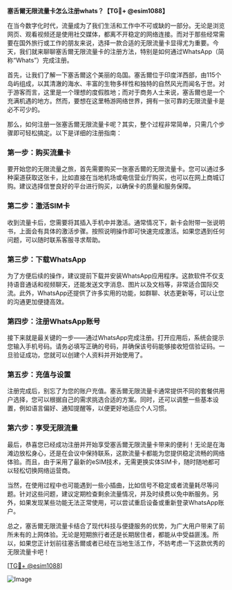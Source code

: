 **塞舌爾无限流量卡怎么注册whats？【TG💪+ @esim1088】**

在当今数字化时代，流量成为了我们生活和工作中不可或缺的一部分。无论是浏览网页、观看视频还是使用社交媒体，都离不开稳定的网络连接。而对于那些经常需要在国外旅行或工作的朋友来说，选择一款合适的无限流量卡显得尤为重要。今天，我们就来聊聊塞舌爾无限流量卡的注册方法，特别是如何通过WhatsApp（简称“Whats”）完成注册。

首先，让我们了解一下塞舌爾这个美丽的岛国。塞舌爾位于印度洋西部，由115个岛屿组成，以其清澈的海水、丰富的生物多样性和独特的自然风光而闻名于世。对于游客而言，这里是一个理想的度假胜地；而对于商务人士来说，塞舌爾也是一个充满机遇的地方。然而，要想在这里畅游网络世界，拥有一张可靠的无限流量卡是必不可少的。

那么，如何注册一张塞舌爾无限流量卡呢？其实，整个过程非常简单，只需几个步骤即可轻松搞定。以下是详细的注册指南：

### **第一步：购买流量卡**
要开始您的无限流量之旅，首先需要购买一张塞舌爾的无限流量卡。您可以通过多种渠道获取这张卡，比如直接在当地机场或电信营业厅购买，也可以在网上商城订购。建议选择信誉良好的平台进行购买，以确保卡的质量和服务保障。

### **第二步：激活SIM卡**
收到流量卡后，您需要将其插入手机中并激活。通常情况下，新卡会附带一张说明书，上面会有具体的激活步骤。按照说明操作即可快速完成激活。如果您遇到任何问题，可以随时联系客服寻求帮助。

### **第三步：下载WhatsApp**
为了方便后续的操作，建议提前下载并安装WhatsApp应用程序。这款软件不仅支持语音通话和视频聊天，还能发送文字消息、图片以及文档等，非常适合国际交流。此外，WhatsApp还提供了许多实用的功能，如群聊、状态更新等，可以让您的沟通更加便捷高效。

### **第四步：注册WhatsApp账号**
接下来就是最关键的一步——通过WhatsApp完成注册。打开应用后，系统会提示您输入手机号码。请务必填写正确的号码，并确保该号码能够接收短信验证码。一旦验证成功，您就可以创建个人资料并开始使用了。

### **第五步：充值与设置**
注册完成后，别忘了为您的账户充值。塞舌爾无限流量卡通常提供不同的套餐供用户选择，您可以根据自己的需求挑选合适的方案。同时，还可以调整一些基本设置，例如语言偏好、通知提醒等，以便更好地适应个人习惯。

### **第六步：享受无限流量**
最后，恭喜您已经成功注册并开始享受塞舌爾无限流量卡带来的便利！无论是在海滩边放松身心，还是在会议中保持联系，这款流量卡都能为您提供稳定流畅的网络体验。而且，由于采用了最新的eSIM技术，无需更换实体SIM卡，随时随地都可以轻松切换网络运营商。

当然，在使用过程中也可能遇到一些小插曲，比如信号不稳定或者流量耗尽等问题。针对这些问题，建议定期检查剩余流量情况，并及时续费以免中断服务。另外，如果发现某些功能无法正常使用，可以尝试重启设备或重新登录WhatsApp账户。

总之，塞舌爾无限流量卡结合了现代科技与便捷服务的优势，为广大用户带来了前所未有的上网体验。无论是短期旅行者还是长期居住者，都能从中受益匪浅。所以，如果您正计划前往塞舌爾或者已经在当地生活工作，不妨考虑一下这款优秀的无限流量卡吧！

[[TG💪+ @esim1088](https://t.me/s/esim1088)]

![Image](https://i.postimg.cc/4NQfJmqS/Snipaste-2025-05-13-00-14-12.png)
